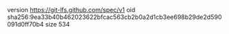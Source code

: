version https://git-lfs.github.com/spec/v1
oid sha256:9ea33b40b462023622bfcac563cb2b0a2d1cb3ee698b29de2d590091d0ff70b4
size 534
